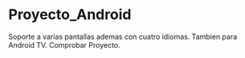 # Proyecto_Android
Soporte a varias pantallas ademas con cuatro idiomas.
Tambien para Android TV.
Comprobar Proyecto.
